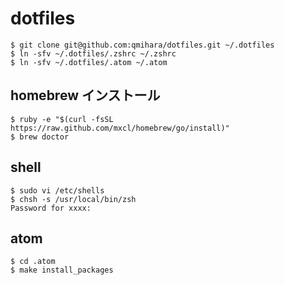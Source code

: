 # dotfiles

    $ git clone git@github.com:qmihara/dotfiles.git ~/.dotfiles
    $ ln -sfv ~/.dotfiles/.zshrc ~/.zshrc
    $ ln -sfv ~/.dotfiles/.atom ~/.atom

## homebrew インストール

    $ ruby -e "$(curl -fsSL https://raw.github.com/mxcl/homebrew/go/install)"
    $ brew doctor

## shell

    $ sudo vi /etc/shells
    $ chsh -s /usr/local/bin/zsh
    Password for xxxx:

## atom

    $ cd .atom
    $ make install_packages


